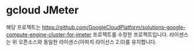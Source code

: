 # gcloud JMeter 

해당 프로젝트는 https://github.com/GoogleCloudPlatform/solutions-google-compute-engine-cluster-for-jmeter 프로젝트를 수정한 프로젝트입니다. 
라이센스는 위 오픈소스와 동일한 라이센스(아파치 라이선스 2.0)를 유지합니다. 

